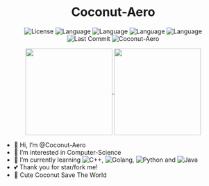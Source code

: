 # <div align="center">Coconut-Aero </div>

<p align="center">
 <img src="https://img.shields.io/badge/license-GPL_3.0%20license-yellow" alt="License">
 <img src="https://img.shields.io/badge/language-Java-red" alt="Language">
  <img src="https://img.shields.io/badge/language-Python-yellow" alt="Language">
  <img src="https://img.shields.io/badge/language-C++-blue" alt="Language">
  <img src="https://img.shields.io/badge/language-Golang-purple" alt="Language">
 <img src="https://img.shields.io/github/last-commit/Coconut-Aero/Coconut-Aero" alt="Last Commit">
 <img src="https://img.shields.io/badge/Coconut-Aero-blue" alt="Coconut-Aero">
</p>

<p align="center">
  <a href="https://github.com/Coconut-Aero">
  <img height="200px" align="center" src="https://github-readme-stats.vercel.app/api?username=Coconut-Aero&show_icons=true&theme=ambient_gradient" />
</a>
<a href="https://github.com/Coconut-Aero">
  <img height="200px" align="center" src="https://github-readme-stats.vercel.app/api/top-langs/?username=Coconut-Aero" />
</a>
</p>  






- 👋 Hi, I’m @Coconut-Aero
- 👀 I’m interested in Computer-Science
- 🌱 I’m currently learning ![C++](https://img.shields.io/badge/-C++-000000?style=flat&logo=c%2B%2B), ![Golang](https://img.shields.io/badge/-Go-000000?style=flat&logo=Go),
![Python](https://img.shields.io/badge/-Python-000000?style=flat&logo=python)
 and ![Java](https://img.shields.io/badge/-Java-000000?style=flat&logo=java)
- 💕 Thank you for star/fork me!
- 🥥 Cute Coconut Save The World

<!---
Coconut-Aero/Coconut-Aero is a ✨ special ✨ repository because its `README.md` (this file) appears on your GitHub profile.
You can click the Preview link to take a look at your changes.
--->
